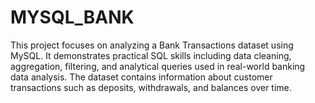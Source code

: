 # MYSQL_BANK
This project focuses on analyzing a Bank Transactions dataset using MySQL. It demonstrates practical SQL skills including data cleaning, aggregation, filtering, and analytical queries used in real-world banking data analysis. The dataset contains information about customer transactions such as deposits, withdrawals, and balances over time.
